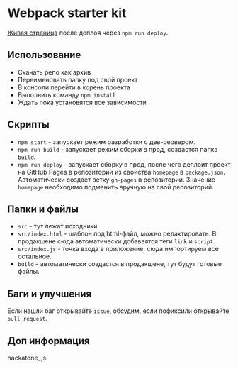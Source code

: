 # Webpack starter kit

[Живая страница](https://luxplanjay.github.io/webpack-starter-kit/) после деплоя
через `npm run deploy`.

## Использование

- Скачать репо как архив
- Переименовать папку под свой проект
- В консоли перейти в корень проекта
- Выполнить команду `npm install`
- Ждать пока установятся все зависимости

## Скрипты

- `npm start` - запускает режим разработки с дев-сервером.
- `npm run build` - запускает режим сборки в прод, создастся папка `build`.
- `npm run deploy` - запускает сборку в прод, после чего деплоит проект на
  GitHub Pages в репозиторий из свойства `homepage` в `package.json`.
  Автоматически создает ветку `gh-pages` в репозитории. Значение `homepage`
  необходимо подменить вручную на свой репозиторий.

## Папки и файлы

- `src` - тут лежат исходники.
- `src/index.html` - шаблон под html-файл, можно редактировать. В продакшене
  сюда автоматически добаввятся теги `link` и `script`.
- `src/index.js` - точка входа в приложение, сюда импортируем все остальное.
- `build` - автоматически создастся в продакшене, тут будут готовые файлы.

## Баги и улучшения

Если нашли баг открывайте `issue`, обсудим, если пофиксили открывайте
`pull request`.

## Доп информация

hackatone_js
